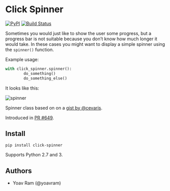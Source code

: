 # Click Spinner

[![PyPI](https://img.shields.io/pypi/v/click-spinner.svg)](https://pypi.python.org/pypi/click-spinner/) [![Build Status](https://travis-ci.org/click-contrib/click-spinner.svg?branch=master)](https://travis-ci.org/click-contrib/click-spinner)

Sometimes you would just like to show the user some progress, 
but a progress bar is not suitable because you don’t know how much longer it would take. 
In these cases you might want to display a simple spinner using the `spinner()` function.

Example usage:

```py
with click_spinner.spinner():
        do_something()
        do_something_else()
```

It looks like this:

![spinner](https://cloud.githubusercontent.com/assets/1288133/18229827/29629cd4-728f-11e6-8007-6c85ac50565c.gif)

Spinner class based on on a [gist by @cevaris](https://gist.github.com/cevaris/79700649f0543584009e).

Introduced in [PR #649](https://github.com/pallets/click/pull/649). 

## Install

```
pip install click-spinner
```

Supports Python 2.7 and 3.

## Authors

- Yoav Ram (@yoavram)

